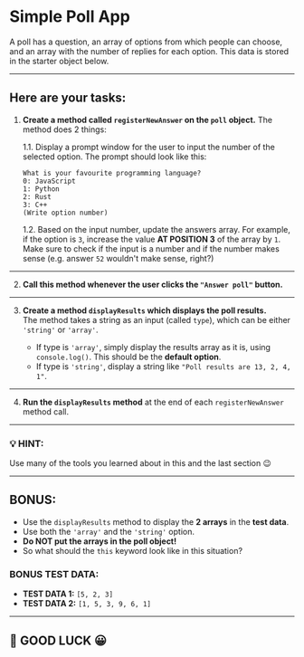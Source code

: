 # Simple Poll App

A poll has a question, an array of options from which people can choose, and an array with the number of replies for each option. This data is stored in the starter object below.

---

## Here are your tasks:

1. **Create a method called `registerNewAnswer` on the `poll` object.** The method does 2 things:

    1.1. Display a prompt window for the user to input the number of the selected option. The prompt should look like this:

    ```plaintext
    What is your favourite programming language?
    0: JavaScript
    1: Python
    2: Rust
    3: C++
    (Write option number)
    ```

    1.2. Based on the input number, update the answers array. For example, if the option is `3`, increase the value **AT POSITION 3** of the array by `1`.  
    Make sure to check if the input is a number and if the number makes sense (e.g. answer `52` wouldn't make sense, right?)

---

2. **Call this method whenever the user clicks the `"Answer poll"` button.**

---

3. **Create a method `displayResults` which displays the poll results.**  
   The method takes a string as an input (called `type`), which can be either `'string'` or `'array'`.

   - If type is `'array'`, simply display the results array as it is, using `console.log()`. This should be the **default option**.
   - If type is `'string'`, display a string like `"Poll results are 13, 2, 4, 1"`.

---

4. **Run the `displayResults` method** at the end of each `registerNewAnswer` method call.

---

### 💡 HINT: 

Use many of the tools you learned about in this and the last section 😉  

---

## BONUS:

- Use the `displayResults` method to display the **2 arrays** in the **test data**.  
- Use both the `'array'` and the `'string'` option.  
- **Do NOT put the arrays in the poll object!**   
- So what should the `this` keyword look like in this situation?

### BONUS TEST DATA:

- **TEST DATA 1:** `[5, 2, 3]`  
- **TEST DATA 2:** `[1, 5, 3, 9, 6, 1]`

---

## 🎯 GOOD LUCK 😀
